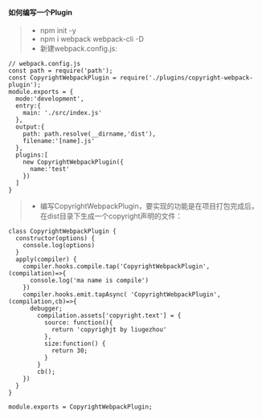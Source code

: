 #### 如何编写一个Plugin

> + npm init -y
> + npm i webpack webpack-cli -D    
> + 新建webpack.config.js:    

```
// webpack.config.js
const path = require('path');
const CopyrightWebpackPlugin = require('./plugins/copyright-webpack-plugin');
module.exports = {
  mode:'development',
  entry:{
    main: './src/index.js'
  },
  output:{
    path: path.resolve(__dirname,'dist'),
    filename:'[name].js'
  },
  plugins:[
    new CopyrightWebpackPlugin({
      name:'test'
    })
  ]
}
```
> + 编写CopyrightWebpackPlugin，要实现的功能是在项目打包完成后，在dist目录下生成一个copyright声明的文件： 

```
class CopyrightWebpackPlugin {
  constructor(options) {
    console.log(options)
  }
  apply(compiler) {
    compiler.hooks.compile.tap('CopyrightWebpackPlugin',(compilation)=>{
      console.log('ma name is compile')
    })
    compiler.hooks.emit.tapAsync( 'CopyrightWebpackPlugin',(compilation,cb)=>{
      debugger;
        compilation.assets['copyright.text'] = {
          source: function(){
            return 'copyrighjt by liugezhou'
          },
          size:function() {
            return 30;
          }
        }
        cb();
    })
  }
}

module.exports = CopyrightWebpackPlugin;
```